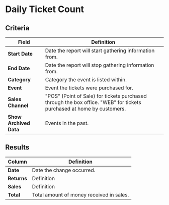 # Daily Ticket Count

## Criteria

| **Field** | **Definition** |
| --- | --- |
| **Start Date** | Date the report will start gathering information from. |
| **End Date** | Date the report will stop gathering information from. |
| **Category** | Category the event is listed within. |
| **Event** | Event the tickets were purchased for. |
| **Sales Channel** | "POS" (Point of Sale) for tickets purchased through the box office. "WEB" for tickets purchased at home by customers. |
| **Show Archived Data** | Events in the past. |

## Results

| **Column** | **Definition** |
| --- | --- |
| **Date** | Date the change occurred. |
| **Returns** | Definition |
| **Sales** | Definition |
| **Total** | Total amount of money received in sales. |

